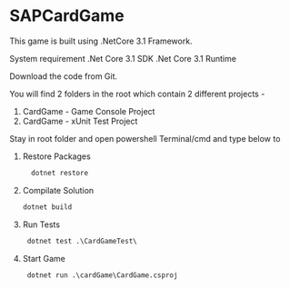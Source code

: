 # SAPCardGame
This  game is built using .NetCore 3.1 Framework.

System requirement 
 .Net Core 3.1 SDK
 .Net Core 3.1 Runtime
 

Download the code from Git. 

You will find 2 folders in the root which contain 2 different projects - 

 1. CardGame - Game Console Project
 2. CardGame - xUnit Test Project

Stay in root folder and  open powershell Terminal/cmd and type below to

1. Restore Packages <br/>
    ```html
      dotnet restore
    ```
2. Compilate Solution <br/>
     ```html
     dotnet build
     ```
3. Run Tests <br/>
    ```html
     dotnet test .\CardGameTest\
     ```
4. Start Game <br/>
    ```html
     dotnet run .\cardGame\CardGame.csproj
    ```
